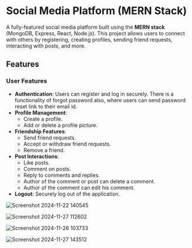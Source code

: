 # Social Media Platform (MERN Stack)

A fully-featured social media platform built using the **MERN stack** (MongoDB, Express, React, Node.js). This project allows users to connect with others by registering, creating profiles, sending friend requests, interacting with posts, and more.

## Features

### User Features
- **Authentication**: Users can register and log in securely. There is a functionality of forgot password also, where users can send password reset link to their email id.
- **Profile Management**:
  - Create a profile.
  - Add or delete a profile picture.
- **Friendship Features**:
  - Send friend requests.
  - Accept or withdraw friend requests.
  - Remove a friend.
- **Post Interactions**:
  - Like posts.
  - Comment on posts.
  - Reply to comments and replies.
  - Author of the comment or post can delete a comment.
  - Author of the comment can edit his comment.
- **Logout**: Securely log out of the application. 


![Screenshot 2024-11-22 140545](https://github.com/user-attachments/assets/7830bf02-f1d6-4612-8dcf-a195079a81a2) 

![Screenshot 2024-11-27 112602](https://github.com/user-attachments/assets/8886a0a8-84e2-41b0-ad81-64447be746da) 


![Screenshot 2024-11-26 103733](https://github.com/user-attachments/assets/81770ad4-5c93-44fa-a384-2a28fa30801c)

![Screenshot 2024-11-27 143512](https://github.com/user-attachments/assets/445fa5cd-0a6b-421e-a8d1-44f296f7b777)
